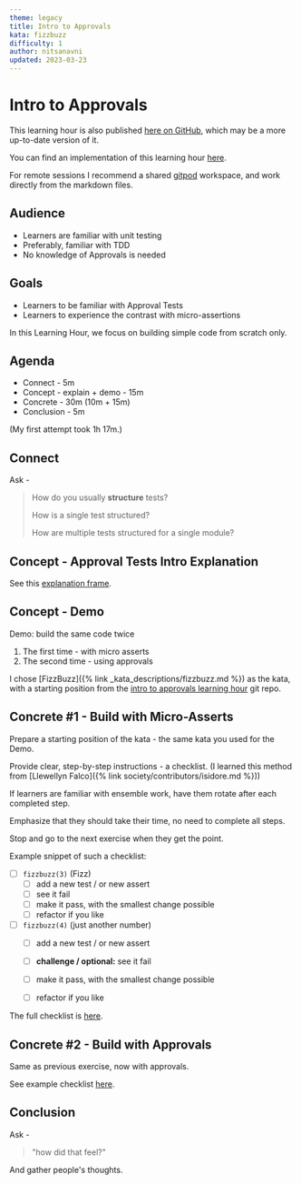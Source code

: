 ```yaml
---
theme: legacy
title: Intro to Approvals
kata: fizzbuzz
difficulty: 1
author: nitsanavni
updated: 2023-03-23
---
```


# Intro to Approvals

This learning hour is also published [here on GitHub](https://github.com/nitsanavni/intro-to-approvals-learning-hour/blob/main/description.md), which may be a more up-to-date version of it.

You can find an implementation of this learning hour [here](https://github.com/nitsanavni/intro-to-approvals-learning-hour/blob/main/frames/index.md).

For remote sessions I recommend a shared [gitpod](https://www.gitpod.io/docs/introduction) workspace, and work directly from the markdown files.

## Audience

-   Learners are familiar with unit testing
-   Preferably, familiar with TDD
-   No knowledge of Approvals is needed

## Goals

-   Learners to be familiar with Approval Tests
-   Learners to experience the contrast with micro-assertions

In this Learning Hour, we focus on building simple code from scratch only.

## Agenda

-   Connect - 5m
-   Concept - explain + demo - 15m
-   Concrete - 30m (10m + 15m)
-   Conclusion - 5m

(My first attempt took 1h 17m.)

## Connect

Ask -

> How do you usually **structure** tests?
>
> How is a single test structured?
>
> How are multiple tests structured for a single module?

## Concept - Approval Tests Intro Explanation

See this [explanation frame](https://github.com/nitsanavni/intro-to-approvals-learning-hour/blob/main/frames/explain.md).

## Concept - Demo

Demo: build the same code twice

1. The first time - with micro asserts
2. The second time - using approvals

I chose [FizzBuzz]({% link _kata_descriptions/fizzbuzz.md %}) as the kata, with a starting position from the [intro to approvals learning hour](https://github.com/nitsanavni/intro-to-approvals-learning-hour) git repo.

## Concrete #1 - Build with Micro-Asserts

Prepare a starting position of the kata - the same kata you used for the Demo.

Provide clear, step-by-step instructions - a checklist. (I learned this method from [Llewellyn Falco]({% link society/contributors/isidore.md %}))

If learners are familiar with ensemble work, have them rotate after each completed step.

Emphasize that they should take their time, no need to complete all steps.

Stop and go to the next exercise when they get the point.

Example snippet of such a checklist:

-   [ ] `fizzbuzz(3)` (Fizz)
    -   [ ] add a new test / or new assert
    -   [ ] see it fail
    -   [ ] make it pass, with the smallest change possible
    -   [ ] refactor if you like
-   [ ] `fizzbuzz(4)` (just another number)
    -   [ ] add a new test / or new assert
    -   [ ] **challenge / optional:** see it fail
    -   [ ] make it pass, with the smallest change possible
    -   [ ] refactor if you like


The full checklist is [here](https://github.com/nitsanavni/intro-to-approvals-learning-hour/blob/main/frames/exercise-use-asserts.md).

## Concrete #2 - Build with Approvals

Same as previous exercise, now with approvals.

See example checklist [here](https://github.com/nitsanavni/intro-to-approvals-learning-hour/blob/main/frames/exercise-use-approvals.md).

## Conclusion

Ask -

> "how did that feel?"

And gather people's thoughts.